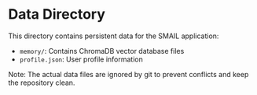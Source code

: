# Data Directory

This directory contains persistent data for the SMAIL application:

- `memory/`: Contains ChromaDB vector database files
- `profile.json`: User profile information

Note: The actual data files are ignored by git to prevent conflicts and keep the repository clean.